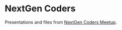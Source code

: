 # NextGen Coders

Presentations and files from [NextGen Coders Meetup](https://www.meetup.com/NextGenCoders/).
